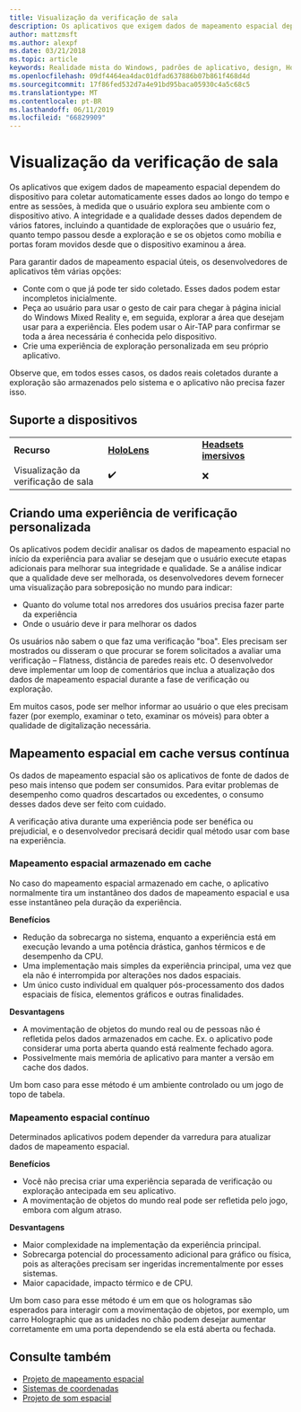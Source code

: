 ```yaml
---
title: Visualização da verificação de sala
description: Os aplicativos que exigem dados de mapeamento espacial dependem do dispositivo para coletar automaticamente esses dados ao longo do tempo e entre as sessões, à medida que o usuário explora seu ambiente com o dispositivo ativo.
author: mattzmsft
ms.author: alexpf
ms.date: 03/21/2018
ms.topic: article
keywords: Realidade mista do Windows, padrões de aplicativo, design, HoloLens, verificação de sala, mapeamento espacial, reconstrução de superfície, malha
ms.openlocfilehash: 09df4464ea4dac01dfad637886b07b861f468d4d
ms.sourcegitcommit: 17f86fed532d7a4e91bd95baca05930c4a5c68c5
ms.translationtype: MT
ms.contentlocale: pt-BR
ms.lasthandoff: 06/11/2019
ms.locfileid: "66829909"
---
```

# <a name="room-scan-visualization"></a>Visualização da verificação de sala

Os aplicativos que exigem dados de mapeamento espacial dependem do dispositivo para coletar automaticamente esses dados ao longo do tempo e entre as sessões, à medida que o usuário explora seu ambiente com o dispositivo ativo. A integridade e a qualidade desses dados dependem de vários fatores, incluindo a quantidade de explorações que o usuário fez, quanto tempo passou desde a exploração e se os objetos como mobília e portas foram movidos desde que o dispositivo examinou a área.

Para garantir dados de mapeamento espacial úteis, os desenvolvedores de aplicativos têm várias opções:
* Conte com o que já pode ter sido coletado. Esses dados podem estar incompletos inicialmente.
* Peça ao usuário para usar o gesto de cair para chegar à página inicial do Windows Mixed Reality e, em seguida, explorar a área que desejam usar para a experiência. Eles podem usar o Air-TAP para confirmar se toda a área necessária é conhecida pelo dispositivo.
* Crie uma experiência de exploração personalizada em seu próprio aplicativo.

Observe que, em todos esses casos, os dados reais coletados durante a exploração são armazenados pelo sistema e o aplicativo não precisa fazer isso.

## <a name="device-support"></a>Suporte a dispositivos

<table>
    <colgroup>
    <col width="33%" />
    <col width="33%" />
    <col width="33%" />
    </colgroup>
    <tr>
        <td><strong>Recurso</strong></td>
        <td><a href="hololens-hardware-details.md"><strong>HoloLens</strong></a></td>
        <td><a href="immersive-headset-hardware-details.md"><strong>Headsets imersivos</strong></a></td>
    </tr>
     <tr>
        <td>Visualização da verificação de sala</td>
        <td>✔️</td>
        <td>❌</td>
    </tr>
</table>



## <a name="building-a-custom-scanning-experience"></a>Criando uma experiência de verificação personalizada

Os aplicativos podem decidir analisar os dados de mapeamento espacial no início da experiência para avaliar se desejam que o usuário execute etapas adicionais para melhorar sua integridade e qualidade. Se a análise indicar que a qualidade deve ser melhorada, os desenvolvedores devem fornecer uma visualização para sobreposição no mundo para indicar:
* Quanto do volume total nos arredores dos usuários precisa fazer parte da experiência
* Onde o usuário deve ir para melhorar os dados

Os usuários não sabem o que faz uma verificação "boa". Eles precisam ser mostrados ou disseram o que procurar se forem solicitados a avaliar uma verificação – Flatness, distância de paredes reais etc. O desenvolvedor deve implementar um loop de comentários que inclua a atualização dos dados de mapeamento espacial durante a fase de verificação ou exploração.

Em muitos casos, pode ser melhor informar ao usuário o que eles precisam fazer (por exemplo, examinar o teto, examinar os móveis) para obter a qualidade de digitalização necessária.

## <a name="cached-versus-continuous-spatial-mapping"></a>Mapeamento espacial em cache versus contínua

Os dados de mapeamento espacial são os aplicativos de fonte de dados de peso mais intenso que podem ser consumidos. Para evitar problemas de desempenho como quadros descartados ou excedentes, o consumo desses dados deve ser feito com cuidado.

A verificação ativa durante uma experiência pode ser benéfica ou prejudicial, e o desenvolvedor precisará decidir qual método usar com base na experiência.

### <a name="cached-spatial-mapping"></a>Mapeamento espacial armazenado em cache

No caso do mapeamento espacial armazenado em cache, o aplicativo normalmente tira um instantâneo dos dados de mapeamento espacial e usa esse instantâneo pela duração da experiência.

**Benefícios**
* Redução da sobrecarga no sistema, enquanto a experiência está em execução levando a uma potência drástica, ganhos térmicos e de desempenho da CPU.
* Uma implementação mais simples da experiência principal, uma vez que ela não é interrompida por alterações nos dados espaciais.
* Um único custo individual em qualquer pós-processamento dos dados espaciais de física, elementos gráficos e outras finalidades.

**Desvantagens**
* A movimentação de objetos do mundo real ou de pessoas não é refletida pelos dados armazenados em cache. Ex. o aplicativo pode considerar uma porta aberta quando está realmente fechado agora.
* Possivelmente mais memória de aplicativo para manter a versão em cache dos dados.

Um bom caso para esse método é um ambiente controlado ou um jogo de topo de tabela.

### <a name="continuous-spatial-mapping"></a>Mapeamento espacial contínuo

Determinados aplicativos podem depender da varredura para atualizar dados de mapeamento espacial.

**Benefícios**
* Você não precisa criar uma experiência separada de verificação ou exploração antecipada em seu aplicativo.
* A movimentação de objetos do mundo real pode ser refletida pelo jogo, embora com algum atraso.

**Desvantagens**
* Maior complexidade na implementação da experiência principal.
* Sobrecarga potencial do processamento adicional para gráfico ou física, pois as alterações precisam ser ingeridas incrementalmente por esses sistemas.
* Maior capacidade, impacto térmico e de CPU.

Um bom caso para esse método é um em que os hologramas são esperados para interagir com a movimentação de objetos, por exemplo, um carro Holographic que as unidades no chão podem desejar aumentar corretamente em uma porta dependendo se ela está aberta ou fechada.

## <a name="see-also"></a>Consulte também
* [Projeto de mapeamento espacial](spatial-mapping-design.md)
* [Sistemas de coordenadas](coordinate-systems.md)
* [Projeto de som espacial](spatial-sound-design.md)
